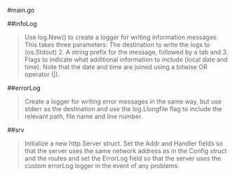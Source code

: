 #main.go

##infoLog
> Use log.New() to create a logger for writing information messages. This takes three parameters:
The destination to write the logs to (os.Stdout) 2. A string prefix for the message,
followed by a tab and 3. Flags to indicate what additional information to include (local date and time).
Note that the date and time are joined using a bitwise OR operator (|).

##errorLog
> Create a logger for writing error messages in the same way, but use stderr as the destination and use the 
log.Llongfile flag to include the relevant path, file name and line number.

##srv
> Initialize a new http.Server struct. Set the Addr and Handler fields so that 
the server uses the same network address as in the Config struct and the routes and set the ErrorLog field so that the server uses the custom errorLog logger in the event of any problems.
